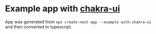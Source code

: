# Example app with [chakra-ui](https://github.com/chakra-ui/chakra-ui)

App was generated from `npx create-next-app --example with-chakra-ui`
and then converted to typescript.
